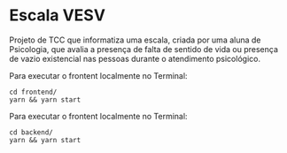 # Escala VESV

Projeto de TCC que informatiza uma escala, criada por uma aluna de Psicologia, que avalia a presença de falta de sentido de vida ou presença de vazio existencial nas pessoas durante o atendimento psicológico.

Para executar o frontent localmente no Terminal:
```
cd frontend/
yarn && yarn start
```

Para executar o frontent localmente no Terminal:
```
cd backend/
yarn && yarn start
```
